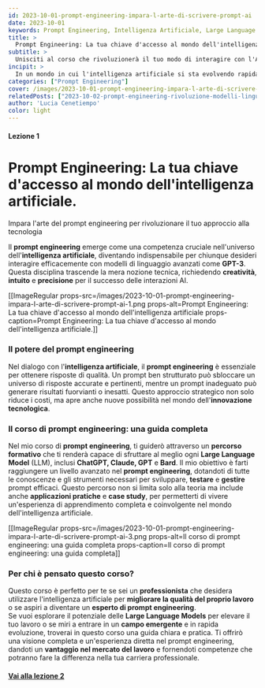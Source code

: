 ```yaml
---
id: 2023-10-01-prompt-engineering-impara-l-arte-di-scrivere-prompt-ai
date: 2023-10-01
keywords: Prompt Engineering, Intelligenza Artificiale, Large Language Model, AI Prompt, ChatGPT, Corso di Prompt Engineering, Tecniche di Prompting
title: > 
  Prompt Engineering: La tua chiave d'accesso al mondo dell'intelligenza artificiale.
subtitle: >
  Unisciti al corso che rivoluzionerà il tuo modo di interagire con l'AI
incipit: >
  In un mondo in cui l'intelligenza artificiale si sta evolvendo rapidamente, il prompt engineering emerge come una disciplina cruciale. Questo campo relativamente nuovo sta ridefinendo il modo in cui interagiamo con i modelli linguistici, sbloccando potenzialità prima inimmaginabili.
categories: ["Prompt Engineering"]
cover: /images/2023-10-01-prompt-engineering-impara-l-arte-di-scrivere-prompt-ai-cover.png
relatedPosts: ["2023-10-02-prompt-engineering-rivoluzione-modelli-linguistici-ia"]
author: 'Lucia Cenetiempo'
color: light
---
```


#### Lezione 1

# Prompt Engineering: La tua chiave d'accesso al mondo dell'intelligenza artificiale.

Impara l'arte del prompt engineering per rivoluzionare il tuo approccio alla tecnologia

Il **prompt engineering** emerge come una competenza cruciale nell'universo dell'**intelligenza artificiale**, diventando indispensabile per chiunque desideri interagire efficacemente con modelli di linguaggio avanzati come **GPT-3**. Questa disciplina trascende la mera nozione tecnica, richiedendo **creatività**, **intuito** e **precisione** per il successo delle interazioni AI.

[[ImageRegular props-src=/images/2023-10-01-prompt-engineering-impara-l-arte-di-scrivere-prompt-ai-1.png props-alt=Prompt Engineering: La tua chiave d'accesso al mondo dell'intelligenza artificiale props-caption=Prompt Engineering: La tua chiave d'accesso al mondo dell'intelligenza artificiale.]]

### Il potere del prompt engineering

Nel dialogo con l'**intelligenza artificiale**, il **prompt engineering** è essenziale per ottenere risposte di qualità. Un prompt ben strutturato può sbloccare un universo di risposte accurate e pertinenti, mentre un prompt inadeguato può generare risultati fuorvianti o inesatti. Questo approccio strategico non solo riduce i costi, ma apre anche nuove possibilità nel mondo dell'**innovazione tecnologica**.

### Il corso di prompt engineering: una guida completa

Nel mio corso di **prompt engineering**, ti guiderò attraverso un **percorso formativo** che ti renderà capace di sfruttare al meglio ogni **Large Language Model** (LLM), inclusi **ChatGPT, Claude, GPT** e **Bard**. Il mio obiettivo è farti raggiungere un livello avanzato nel **prompt engineering**, dotandoti di tutte le conoscenze e gli strumenti necessari per sviluppare, **testare** e **gestire** prompt efficaci. Questo percorso non si limita solo alla teoria ma include anche **applicazioni pratiche** e **case study**, per permetterti di vivere un'esperienza di apprendimento completa e coinvolgente nel mondo dell'intelligenza artificiale.

[[ImageRegular props-src=/images/2023-10-01-prompt-engineering-impara-l-arte-di-scrivere-prompt-ai-3.png props-alt=Il corso di prompt engineering: una guida completa props-caption=Il corso di prompt engineering: una guida completa]]

### Per chi è pensato questo corso?

Questo corso è perfetto per te se sei un **professionista** che desidera utilizzare l'intelligenza artificiale per **migliorare la qualità del proprio lavoro** o se aspiri a diventare un **esperto di prompt engineering**.  
Se vuoi esplorare il potenziale delle **Large Language Models** per elevare il tuo lavoro o se miri a entrare in un **campo emergente** e in rapida evoluzione, troverai in questo corso una guida chiara e pratica. Ti offrirò una visione completa e un'esperienza diretta nel prompt engineering, dandoti un **vantaggio nel mercato del lavoro** e fornendoti competenze che potranno fare la differenza nella tua carriera professionale.

#### [Vai alla lezione 2](/blog/2023-10-02-prompt-engineering-rivoluzione-modelli-linguistici-ia)